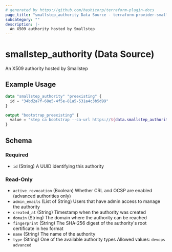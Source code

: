 ```yaml
---
# generated by https://github.com/hashicorp/terraform-plugin-docs
page_title: "smallstep_authority Data Source - terraform-provider-smallstep"
subcategory: ""
description: |-
  An X509 authority hosted by Smallstep
---
```


# smallstep_authority (Data Source)

An X509 authority hosted by Smallstep

## Example Usage

```terraform
data "smallstep_authority" "preexisting" {
  id = "34bd2a7f-68e5-4f5e-81a5-531a4c3b5d99"
}

output "bootstrap_preexisting" {
  value = "step ca bootstrap --ca-url https://${data.smallstep_authority.preexisting.domain} --fingerprint ${data.smallstep_authority.preexisting.fingerprint} --context preexisting"
}
```

<!-- schema generated by tfplugindocs -->
## Schema

### Required

- `id` (String) A UUID identifying this authority

### Read-Only

- `active_revocation` (Boolean) Whether CRL and OCSP are enabled (advanced authorities only)
- `admin_emails` (List of String) Users that have admin access to manage the authority
- `created_at` (String) Timestamp when the authority was created
- `domain` (String) The domain where the authority can be reached
- `fingerprint` (String) The SHA-256 digest of the authority's root certificate in hex format
- `name` (String) The name of the authority
- `type` (String) One of the available authority types
 Allowed values: `devops` `advanced`


